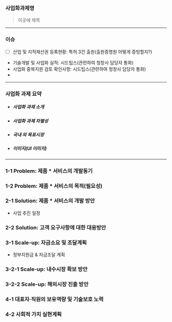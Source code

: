 ### **사업화과제명**
> 이곳에 제목
---
### **이슈**
- [ ] 산업 및 지적재산권 등록현황: 특허 3건 출원(출원증명원 어떻게 증빙할지?)
- 기술개발 및 사업화 실적: 시드팁스(관련하여 청창사 담당자 통화)
- 사업화 중복지원 검토 확인사항: 시드팁스(관련하여 청창사 담당자 통화)
- 
---
### **사업화 과제 요약**
- ##### 사업화 과재 소개

- ##### 사업화 과제 차별성

- ##### 국내 외 목표시장

- ##### 이미지(UI 이미지)

---
### **1-1 Problem: 제품 * 서비스의 개발동기**

### **1-2 Problem: 제품 * 서비스의 목적(필요성)**

### **2-1 Solution: 제품 * 서비스의 개발 방안**
- 사업 추진 일정
### **2-2 Solution: 고객 요구사항에 대한 대응방안**

### **3-1 Scale-up: 자금소요 및 조달계획**
- 정부지원금 & 자금조달 계획
### **3-2-1 Scale-up: 내수시장 확보 방안**

### **3-2-2 Scale-up: 해외시장 진출 방안**

### **4-1 대표자·직원의 보유역량 및 기술보호 노력**

### **4-2 사회적 가치 실현계획**
